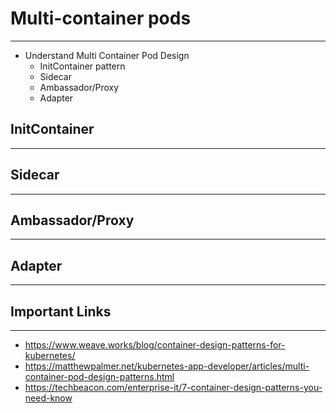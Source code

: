 # Multi-container pods
---

* Understand Multi Container Pod Design 
   * InitContainer pattern
   * Sidecar 
   * Ambassador/Proxy
   * Adapter

## InitContainer
---

## Sidecar 
---

## Ambassador/Proxy
---

## Adapter
---

## Important Links
---

- https://www.weave.works/blog/container-design-patterns-for-kubernetes/
- https://matthewpalmer.net/kubernetes-app-developer/articles/multi-container-pod-design-patterns.html
- https://techbeacon.com/enterprise-it/7-container-design-patterns-you-need-know

